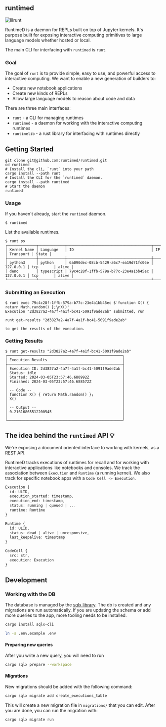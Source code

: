 ## runtimed

![lilrunt](https://github.com/runtimed/runtimed/assets/836375/f5d36136-5154-4c2c-b968-4354c29670b1)

RuntimeD is a daemon for REPLs built on top of Jupyter kernels. It's purpose built for exposing interactive computing primitives to large language models whether hosted or local.

The main CLI for interfacing with `runtimed` is `runt`.

### Goal

The goal of `runt` is to provide simple, easy to use, and powerful access to interactive computing. We want to enable a new generation of builders to:

- Create new notebook applications
- Create new kinds of REPLs
- Allow large language models to reason about code and data

There are three main interfaces:

- `runt` - a CLI for managing runtimes
- `runtimed` - a daemon for working with the interactive computing runtimes
- `runtimelib` - a rust library for interfacing with runtimes directly

## Getting Started

```
git clone git@github.com:runtimed/runtimed.git
cd runtimed
# Install the cli, `runt` into your path
cargo install --path runt
# Install the CLI for the `runtimed` daemon.
cargo install --path runtimed
# Start the daemon
runtimed
```

### Usage

If you haven't already, start the `runtimed` daemon.

```
$ runtimed
```

List the available runtimes.

```
$ runt ps
╭─────────────┬────────────┬──────────────────────────────────────┬───────────┬───────────┬───────╮
│ Kernel Name │ Language   │ ID                                   │ IP        │ Transport │ State │
├─────────────┼────────────┼──────────────────────────────────────┼───────────┼───────────┼───────┤
│ python3     │ python     │ 6a090dec-08cb-5429-a6c7-ea19d71fc06e │ 127.0.0.1 │ tcp       │ alive │
│ deno        │ typescript │ 79c4c28f-1ffb-579a-b77c-23e4a1bb45ec │ 127.0.0.1 │ tcp       │ alive │
╰─────────────┴────────────┴──────────────────────────────────────┴───────────┴───────────┴───────╯
```

### Submitting an Execution

```
$ runt exec 79c4c28f-1ffb-579a-b77c-23e4a1bb45ec $'function X() { return Math.random() };\nX()'
Execution "2d3827a2-4a7f-4a1f-bc41-5091f9ade2ab" submitted, run

runt get-results "2d3827a2-4a7f-4a1f-bc41-5091f9ade2ab"

to get the results of the execution.
```

### Getting Results

```
$ runt get-results "2d3827a2-4a7f-4a1f-bc41-5091f9ade2ab"
╭────────────────────────────────────────────────────╮
│ Execution Results                                  │
├────────────────────────────────────────────────────┤
│ Execution ID: 2d3827a2-4a7f-4a1f-bc41-5091f9ade2ab │
│ Status: idle                                       │
│ Started: 2024-03-05T23:57:46.680992Z               │
│ Finished: 2024-03-05T23:57:46.688572Z              │
│                                                    │
│ -- Code --                                         │
│ function X() { return Math.random() };             │
│ X()                                                │
│                                                    │
│ -- Output --                                       │
│ 0.21616865512200545                                │
│                                                    │
╰────────────────────────────────────────────────────╯
```

## The idea behind the `runtimed` API 💡

We're exposing a document oriented interface to working with kernels, as a REST API.

RuntimeD tracks executions of runtimes for recall and for working with interactive applications like notebooks and consoles. We track the association between `Execution` and `Runtime` (a running kernel). We also track for specific notebook apps with a `Code Cell -> Execution`.

```typescript
Execution {
  id: ULID,
  execution_started: timestamp,
  execution_end: timestamp,
  status: running | queued | ...
  runtime: Runtime
}
```

```typescript
Runtime {
  id: ULID,
  status: dead | alive | unresponsive,
  last_keepalive: timestamp
}
```

```typescript
CodeCell {
  src: str,
  execution: Execution
}
```

## Development

### Working with the DB

The database is managed by the [sqlx library](https://github.com/launchbadge/sqlx). The db is created and any migrations are run automatically. If you are updating the schema or add more queries to the app, more tooling needs to be installed.

```sh
cargo install sqlx-cli
```

```sh
ln -s .env.example .env
```

#### Preparing new queries

After you write a new query, you will need to run

```sh
cargo sqlx prepare --workspace
```

#### Migrations

New migrations should be added with the following command:

```sh
cargo sqlx migrate add create_executions_table
```

This will create a new migration file in `migrations/` that you can edit. After you are done, you can run the migration with:

```sh
cargo sqlx migrate run
```
